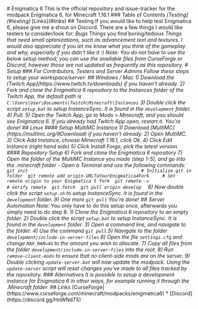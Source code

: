 #   E n i g m a t i c a   6  
  
 T h i s   i s   t h e   o f f i c i a l   r e p o s i t o r y   a n d   i s s u e - t r a c k e r   f o r   t h e   m o d p a c k   E n i g m a t i c a   6 ,   f o r   M i n e c r a f t   1 . 1 6 . 1  
  
 # # #   T a b l e   o f   C o n t e n t s  
 *   [ T e s t i n g ] ( # t e s t i n g )  
 *   [ L i n k s ] ( # l i n k s )  
  
 # #   T e s t i n g  
 I f   y o u   w o u l d   l i k e   t o   h e l p   t e s t   E n i g m a t i c a   6 ,   p l e a s e   g i v e   m e   a   s h o u t   o n   D i s c o r d .  
  
 T h e r e   a r e   a   f e w   t h i n g s   I   w o u l d   l i k e   t e s t e r s   t o   c o n s i d e r / l o o k   f o r :  
  
 *   B u g s  
 *   T h i n g s   y o u   f i n d   b o r i n g / t e d i o u s  
 *   T h i n g s   t h a t   n e e d   s m a l l   o p t i m i z a t i o n s ,   s u c h   a s   a d v a n c e m e n t   t e x t   a n d   t e x t u r e s .  
  
 I   w o u l d   a l s o   a p p r e c i a t e   i f   y o u   l e t   m e   k n o w   w h a t   y o u   t h i n k   o f   t h e   g a m e p l a y   a n d   w h y ,   e s p e c i a l l y   i f   y o u   d i d n ' t   l i k e   i t   : )  
  
 N o t e :   Y o u   d o   n o t   h a v e   t o   u s e   t h e   b e l o w   s e t u p   m e t h o d ,   y o u   c a n   u s e   t h e   a v a i l a b l e   f i l e s   f r o m   C u r s e F o r g e   o r   D i s c o r d ,   h o w e v e r   t h o s e   a r e   n o t   u p d a t e d   a s   f r e q u e n t l y   a s   t h i s   r e p o s i t o r y .  
  
 #   S e t u p    
  
 # # #   F o r   C o n t r i b u t o r s ,   T e s t e r s   a n d   S e r v e r   A d m i n s  
  
 F o l l o w   t h e s e   s t e p s   t o   s e t u p   y o u r   w o r k s p a c e / s e r v e r :  
  
 # #   W i n d o w s   /   M a c  
  
 1 )   D o w n l o a d   t h e   [ T w i t c h   A p p ] ( h t t p s : / / w w w . t w i t c h . t v / d o w n l o a d s )   i f   y o u   h a v e n ' t   a l r e a d y .  
 2 )   F o r k   a n d   c l o n e   t h e   E n i g m a t i c a   6   r e p o s i t o r y   t o   t h e   I n s t a n c e s   f o l d e r   o f   t h e   T w i t c h   A p p ,   t h e   d e f a u l t   p a t h   i s   ` C : \ U s e r s \ U s e r \ D o c u m e n t s \ T w i t c h \ M i n e c r a f t \ I n s t a n c e s `  
 3 )   D o u b l e   c l i c k   t h e   s c r i p t   ` s e t u p . b a t `   t o   s e t u p   I n s t a n c e S y n c .   I t   i s   f o u n d   i n   t h e   ` d e v e l o p m e n t `   f o l d e r .  
 4 )   P u l l .  
 5 )   O p e n   t h e   T w i t c h   A p p ,   g o   t o   M o d s   >   M i n e c r a f t ,   a n d   y o u   s h o u l d   s e e   E n i g m a t i c a   6 .   I f   y o u   a l r e a d y   h a d   T w i t c h   A p p   o p e n ,   r e s t a r t   i t .  
  
 Y o u ' r e   d o n e !  
  
 # #   L i n u x  
  
 # # # #   S e t u p   M u l t i M C   I n s t a n c e  
  
 1 )   D o w n l o a d   [ M u l t i M C ] ( h t t p s : / / m u l t i m c . o r g / # D o w n l o a d )   i f   y o u   h a v e n ' t   a l r e a d y .  
 2 )   O p e n   M u l t i M C .  
 3 )   C l i c k   A d d   I n s t a n c e ,   c h o o s e   M i n e c r a f t   1 . 1 6 . 1 ,   c l i c k   O k .  
 4 )   C l i c k   E d i t   I n s t a n c e   ( r i g h t   h a n d   s i d e )  
 5 )   C l i c k   I n s t a l l   F o r g e ,   p i c k   t h e   l a t e s t   v e r s i o n .  
  
 # # # #   R e p o s i t o r y   S e t u p  
  
 6 )   F o r k   a n d   c l o n e   t h e   E n i g m a t i c a   6   r e p o s i t o r y  
 7 )   O p e n   t h e   f o l d e r   o f   t h e   M u l t i M C   I n s t a n c e   y o u   m a d e   ( s t e p   1 - 5 ) ,   a n d   g o   i n t o   t h e   . m i n e c r a f t   f o l d e r   -   O p e n   a   T e r m i n a l   a n d   u s e   t h e   f o l l o w i n g   c o m m a n d s :  
  
 ` ` `  
 g i t   i n i t                                                                                       #   I n i t i a l i z e   g i t   i n   f o l d e r  
 g i t   r e m o t e   a d d   o r i g i n   U R L T o Y o u r E n i g m a t i c a 4 F o r k           #   S e t   r e m o t e   o r i g i n   t o   y o u r   E n i g m a t i c a   5   f o r k  
 g i t   r e m o t e   - v                                                                             #   V e r i f y   r e m o t e  
 g i t   f e t c h  
 g i t   p u l l   o r i g i n   d e v e l o p  
 ` ` `  
  
 8 )   N o w   d o u b l e   c l i c k   t h e   s c r i p t   ` s e t u p . s h `   t o   s e t u p   I n s t a n c e S y n c .   I t   i s   f o u n d   i n   t h e   ` d e v e l o p m e n t `   f o l d e r .  
 9 )   O n e   m o r e   ` g i t   p u l l `  
  
 Y o u ' r e   d o n e !  
  
 # #   S e r v e r   A u t o m a t i o n  
  
 * N o t e :   Y o u   o n l y   h a v e   t o   d o   t h i s   s e t u p   o n c e ,   a f t e r w a r d s   y o u   s i m p l y   n e e d   t o   d o   s t e p   8 . *  
 1 )   C l o n e   t h e   E n i g m a t i c a   6   r e p o s i t o r y   t o   a n   e m p t y   f o l d e r .  
 2 )   D o u b l e   c l i c k   t h e   s c r i p t   ` s e t u p . b a t `   t o   s e t u p   I n s t a n c e S y n c .   I t   i s   f o u n d   i n   t h e   ` d e v e l o p m e n t `   f o l d e r .  
 3 )   O p e n   a   c o m m a n d   l i n e ,   a n d   n a v i g a t e   t o   t h e   f o l d e r .  
 4 )   U s e   t h e   c o m m a n d   ` g i t   p u l l `  
 5 )   N a v i g a t e   t o   t h e   f o l d e r   ` d e v e l o p m e n t / i n c l u d e - i n - s e r v e r - f i l e s `  
 6 )   O p e n   t h e   f i l e   ` s e t t i n g s . c f g `   a n d   c h a n g e   ` M A X _ R A M = 4 G `   t o   t h e   a m o u n t   y o u   w i s h   t o   a l l o c a t e .  
 7 )   C o p y   a l l   f i l e s   f r o m   t h e   f o l d e r   ` d e v e l o p m e n t / i n c l u d e - i n - s e r v e r - f i l e s `   i n t o   t h e   r o o t .  
 8 )   R u n   ` r e m o v e - c l i e n t - m o d s `   t o   e n s u r e   t h a t   n o   c l i e n t - s i d e   m o d s   a r e   o n   t h e   s e r v e r .  
 9 )   D o u b l e   c l i c k i n g   ` u p d a t e - s e r v e r . b a t `   w i l l   n o w   u p d a t e   t h e   m o d p a c k .  
  
 U s i n g   t h e   ` u p d a t e - s e r v e r `   s c r i p t   w i l l   r e s e t   c h a n g e s   y o u ' v e   m a d e   t o   a l l   f i l e s   t r a c k e d   b y   t h e   r e p o s i t o r y .  
  
 # # #   A l t e r n a t i v e s  
  
 I t   i s   p o s s i b l e   t o   s e t u p   a   d e v e l o p m e n t   i n s t a n c e   f o r   E n i g m a t i c a   6   i n   o t h e r   w a y s ,   f o r   e x a m p l e   r u n n i n g   i t   t h r o u g h   t h e   . M i n e c r a f t   f o l d e r .  
  
 # #   L i n k s  
  
 *   [ C u r s e F o r g e ] ( h t t p s : / / w w w . c u r s e f o r g e . c o m / m i n e c r a f t / m o d p a c k s / e n i g m a t i c a 6 )  
  
 *   [ D i s c o r d ] ( h t t p s : / / d i s c o r d . g g / H n W N d 7 X ) 